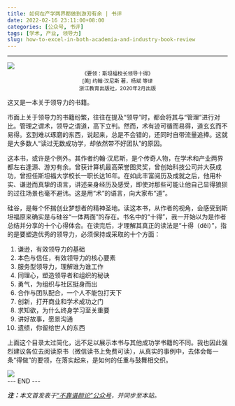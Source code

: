 ```yaml
---
title: 如何在产学两界都做到游刃有余 | 书评
date: 2022-02-16 23:11:00+08:00
categories: [公众号, 书评]
tags: [学术, 产业, 领导力]
slug: how-to-excel-in-both-academia-and-industry-book-review
---
```


---

<img src="/uploads/2022/0216/book-cover.jpg" style="max-width:250px"/>
<center><small>《要领：斯坦福校长领导十得》<br>
[美] 约翰·汉尼斯 著，杨斌 等译<br>
浙江教育出版社，2020年2月出版</small></center>

这又是一本关于领导力的书籍。

市面上关于领导力的书籍纷繁，往往在提及“领导”时，都会将其与“管理”进行对比。管理之谓术，领导之谓道，高下立判。然而，术有迹可循而易得，道玄玄而不易得。玄到难以琢磨的东西，说起来，总是不会错的，还同时自带流量追捧。这就是大多数人“读过无数成功学，却依然带不好团队”的原因。

这本书，或许是个例外。其作者约翰·汉尼斯，是个传奇人物，在学术和产业两界都左右逢源、游刃有余。曾获计算机最高荣誉图灵奖，曾创始科技公司并大获成功，曾担任斯坦福大学校长一职长达16年。在如此丰富阅历及成就之后，他用朴实、谦逊而真挚的语言，讲述亲身经历及感受，即使对那些可能让他自己显得狼狈的过往场景也毫不避讳。这是用“术”的语言，向大家布“道”。

硅谷，是每个怀揣创业梦想者的精神圣地。读这本书，从作者的视角，会感受到斯坦福原来确实是与硅谷“一体两面”的存在。书名中的“十得”，我一开始以为是作者总结并分享的十个心得体会。在读完后，才理解其真正的读法是“十得（děi）”，指的是要塑造优秀的领导力，必须保持或采取的十个方面：

1. 谦逊，有效领导力的基础
2. 本色与信任，有效领导力的核心要素
3. 服务型领导力，理解谁为谁工作
4. 同理心，塑造领导者和组织的秘诀
5. 勇气，为组织与社区挺身而出
6. 合作与团队配合，一个人不能包打天下
7. 创新，打开商业和学术成功之门
8. 求知欲，为什么终身学习至关重要
9. 讲好故事，愿景沟通
10. 遗绩，你留给世人的东西

上面这个目录太过简化，远不足以展示本书与其他成功学书籍的不同。我也因此强烈建议各位去阅读原书（微信读书上免费可读），从真实的事例中，去体会每一条“得做”的要领，在落实起来，是如何的任重与鼓舞相交织。

<img src="/uploads/2022/0216/mind.png" style="max-width:800px"/>

<div class="p-5 text-center">--- END ---</div>

<i><b>注：</b>本文首发表于[“不靠谱颜论”公众号](https://mp.weixin.qq.com/s/JsEYcBWvNS_V8AwdadFyLg)，并同步至本站。</i>
